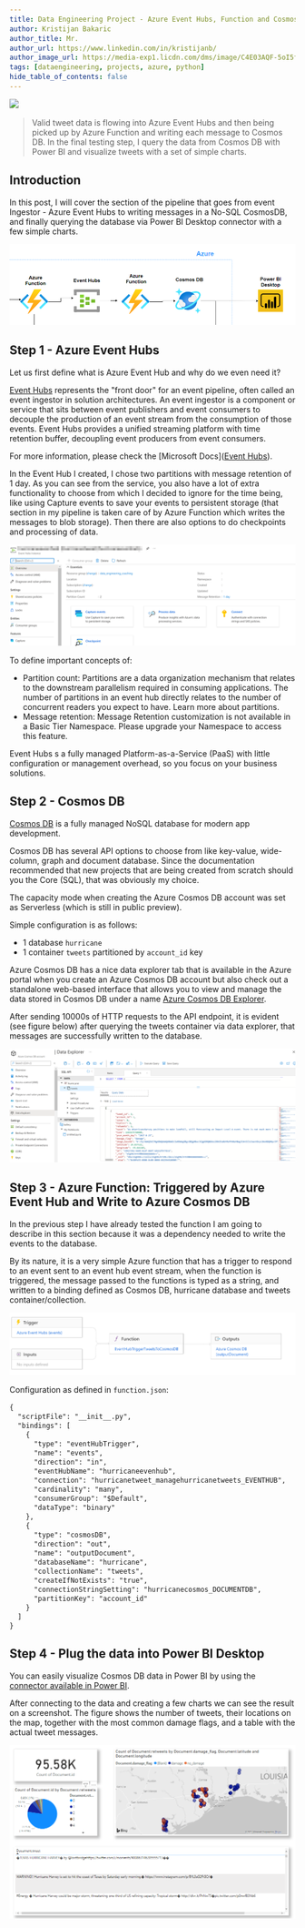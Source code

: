 ```yaml
---
title: Data Engineering Project - Azure Event Hubs, Function and Cosmos DB - Part 4
author: Kristijan Bakaric
author_title: Mr.
author_url: https://www.linkedin.com/in/kristijanb/
author_image_url: https://media-exp1.licdn.com/dms/image/C4E03AQF-5oI5fHJPjw/profile-displayphoto-shrink_800_800/0/1606336983715?e=1620259200&v=beta&t=VvBP6s8IMDUwKDfvj6B3c-gGmN3IfioALIAboXg_DGE
tags: [dataengineering, projects, azure, python]
hide_table_of_contents: false
---
```


![](https://images.unsplash.com/photo-1575612711678-7e781546adf8?ixid=MXwxMjA3fDB8MHxwaG90by1wYWdlfHx8fGVufDB8fHw%3D&ixlib=rb-1.2.1&auto=format&fit=crop&w=2100&q=80)


> Valid tweet data is flowing into Azure Event Hubs and then being picked up by Azure Function and writing each message to Cosmos DB. In the final testing step, I query the data from Cosmos DB with Power BI and visualize tweets with a set of simple charts.

<!--truncate-->


## Introduction

In this post, I will cover the section of the pipeline that goes from event Ingestor - Azure Event Hubs to writing messages in a No-SQL CosmosDB, and finally querying the database via Power BI Desktop  connector with a few simple charts.

![](2021-03-08-data-engineering-part4/diagram.png)

##  Step 1 - Azure Event Hubs

Let us first define what is Azure Event Hub and why do we even need it?

[Event Hubs](https://docs.microsoft.com/en-us/azure/event-hubs/event-hubs-about) represents the "front door" for an event pipeline, often called an event ingestor in solution architectures. An event ingestor is a component or service that sits between event publishers and event consumers to decouple the production of an event stream from the consumption of those events. Event Hubs provides a unified streaming platform with time retention buffer, decoupling event producers from event consumers.

For more information, please check the [Microsoft Docs]([Event Hubs](https://docs.microsoft.com/en-us/azure/event-hubs/event-hubs-about)).

In the Event Hub I created, I chose two partitions with message retention of 1 day. As you can see from the service, you also have a lot of extra functionality to choose from which I decided to ignore for the time being, like using Capture events to save your events to persistent storage (that section in my pipeline is taken care of by Azure Function which writes the messages to blob storage). Then there are also options to do checkpoints and processing of data.

![](2021-03-08-data-engineering-part4/event_hub.png)

To define important concepts of:

- Partition count: Partitions are a data organization mechanism that relates to the downstream parallelism required in consuming applications. The number of partitions in an event hub directly relates to the number of concurrent readers you expect to have. Learn more about partitions.
- Message retention: Message Retention customization is not available in a Basic Tier Namespace. Please upgrade your Namespace to access this feature. 


Event Hubs s a fully managed Platform-as-a-Service (PaaS) with little configuration or management overhead, so you focus on your business solutions.

## Step 2 - Cosmos DB

[Cosmos DB](https://docs.microsoft.com/en-us/azure/cosmos-db/introduction) is a fully managed NoSQL database for modern app development.

Cosmos DB has several API options to choose from like key-value, wide-column, graph and document database. Since the documentation recommended that new projects that are being created from scratch should you the Core (SQL), that was obviously my choice.

The capacity mode when creating the Azure Cosmos DB account was set as Serverless (which is still in public preview).

Simple configuration is as follows:

- 1 database `hurricane`
- 1 container `tweets` partitioned by `account_id` key

Azure Cosmos DB has a nice data explorer tab that is available in the Azure portal when you create an Azure Cosmos DB account but also check out a standalone web-based interface that allows you to view and manage the data stored in Cosmos DB under a name [Azure Cosmos DB Explorer](https://docs.microsoft.com/en-us/azure/cosmos-db/data-explorer).

After sending 10000s of HTTP requests to the API endpoint, it is evident (see figure  below) after querying the tweets container via data explorer, that messages are successfully written to the database.

![](2021-03-08-data-engineering-part4/cosmosdb-data-explorer.png)

## Step 3 - Azure Function: Triggered by Azure Event Hub and Write to Azure Cosmos DB

In the previous step I have already tested the function I am going to describe in this section because it was a dependency needed to write the events to the database.

By its nature, it is a very simple Azure function that has a trigger to respond to an event sent to an event hub event stream, when the function is triggered, the message passed to the functions is typed as a string, and written to a binding defined as Cosmos DB, hurricane database and tweets container/collection.

![](2021-03-08-data-engineering-part4/events-to-cosmos-func.png)

Configuration as defined in `function.json`:

```
{
  "scriptFile": "__init__.py",
  "bindings": [
    {
      "type": "eventHubTrigger",
      "name": "events",
      "direction": "in",
      "eventHubName": "hurricaneevenhub",
      "connection": "hurricanetweet_managehurricanetweets_EVENTHUB",
      "cardinality": "many",
      "consumerGroup": "$Default",
      "dataType": "binary"
    },
    {
      "type": "cosmosDB",
      "direction": "out",
      "name": "outputDocument",
      "databaseName": "hurricane",
      "collectionName": "tweets",
      "createIfNotExists": "true",
      "connectionStringSetting": "hurricanecosmos_DOCUMENTDB",
      "partitionKey": "account_id"
    }
  ]
}
```

## Step 4 - Plug the data into Power BI Desktop

You can easily visualize Cosmos DB data in Power BI by using the [connector available in Power BI](https://docs.microsoft.com/en-us/azure/cosmos-db/powerbi-visualize). 

After connecting to the data and creating a few charts we can see the result on a screenshot. The figure shows the number of tweets, their locations on the map, together with the most common damage flags, and a table with the actual tweet messages.

![](2021-03-08-data-engineering-part4/pbi-visual.png)

